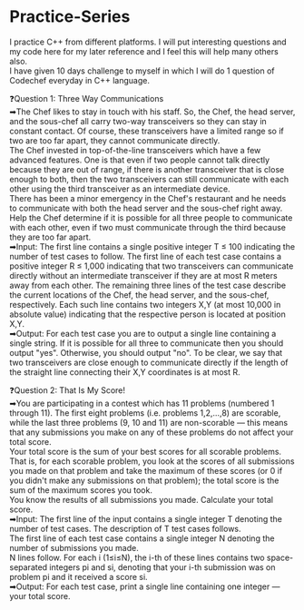 # Practice-Series
I practice C++ from different platforms. I will put interesting questions and my code here for my later reference and I feel this will help many others also.\
I have given 10 days challenge to myself in which I will do 1 question of Codechef everyday in C++ language.

❓Question 1: Three Way Communications \
➡The Chef likes to stay in touch with his staff. So, the Chef, the head server, and the sous-chef all carry two-way transceivers so they can stay in constant contact. Of course, these transceivers have a limited range so if two are too far apart, they cannot communicate directly.\
The Chef invested in top-of-the-line transceivers which have a few advanced features. One is that even if two people cannot talk directly because they are out of range, if there is another transceiver that is close enough to both, then the two transceivers can still communicate with each other using the third transceiver as an intermediate device.\
There has been a minor emergency in the Chef's restaurant and he needs to communicate with both the head server and the sous-chef right away. Help the Chef determine if it is possible for all three people to communicate with each other, even if two must communicate through the third because they are too far apart.\
➡Input: The first line contains a single positive integer T ≤ 100 indicating the number of test cases to follow. The first line of each test case contains a positive integer R ≤ 1,000 indicating that two transceivers can communicate directly without an intermediate transceiver if they are at most R meters away from each other. The remaining three lines of the test case describe the current locations of the Chef, the head server, and the sous-chef, respectively. Each such line contains two integers X,Y (at most 10,000 in absolute value) indicating that the respective person is located at position X,Y. \
➡Output: For each test case you are to output a single line containing a single string. If it is possible for all three to communicate then you should output "yes". Otherwise, you should output "no". To be clear, we say that two transceivers are close enough to communicate directly if the length of the straight line connecting their X,Y coordinates is at most R.

❓Question 2: That Is My Score!\
➡You are participating in a contest which has 11 problems (numbered 1 through 11). The first eight problems (i.e. problems 1,2,…,8) are scorable, while the last three problems (9, 10 and 11) are non-scorable ― this means that any submissions you make on any of these problems do not affect your total score.\
Your total score is the sum of your best scores for all scorable problems. That is, for each scorable problem, you look at the scores of all submissions you made on that problem and take the maximum of these scores (or 0 if you didn't make any submissions on that problem); the total score is the sum of the maximum scores you took.\
You know the results of all submissions you made. Calculate your total score.\
➡Input: The first line of the input contains a single integer T denoting the number of test cases. The description of T test cases follows.\
The first line of each test case contains a single integer N denoting the number of submissions you made.\
N lines follow. For each i (1≤i≤N), the i-th of these lines contains two space-separated integers pi and si, denoting that your i-th submission was on problem pi and it received a score si.\
➡Output: For each test case, print a single line containing one integer ― your total score.
